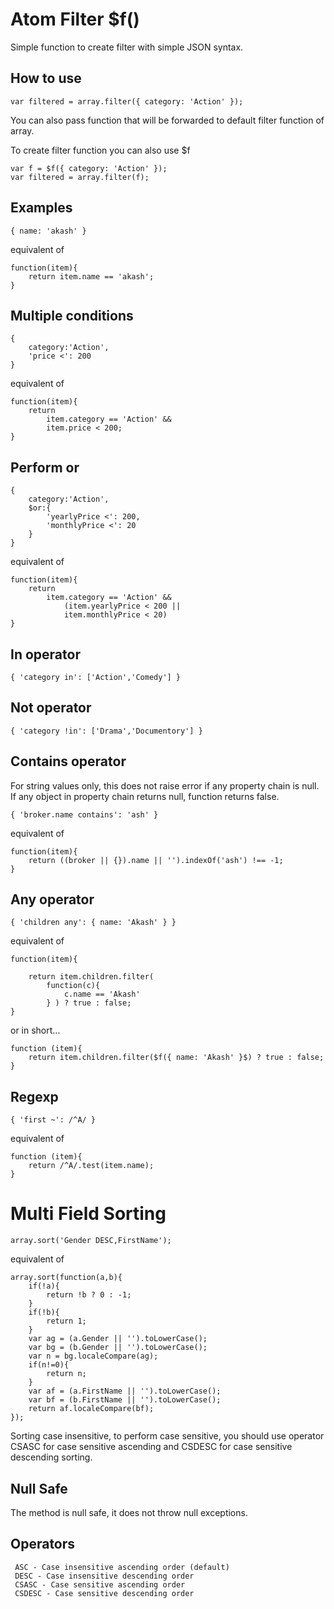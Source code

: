 Atom Filter $f()
================

Simple function to create filter with simple JSON syntax.

How to use
----------

    var filtered = array.filter({ category: 'Action' });

You can also pass function that will be forwarded to default filter function of array.

To create filter function you can also use $f

    var f = $f({ category: 'Action' });
    var filtered = array.filter(f);

Examples
-------------

    { name: 'akash' } 

equivalent of

    function(item){
        return item.name == 'akash';
    }


Multiple conditions
-------------------
   
    { 
        category:'Action', 
        'price <': 200
    }

equivalent of

    function(item){
        return 
            item.category == 'Action' &&
            item.price < 200;
    }

Perform or
----------

    { 
        category:'Action', 
        $or:{
            'yearlyPrice <': 200,
            'monthlyPrice <': 20
        }
    }

equivalent of

    function(item){
        return 
            item.category == 'Action' &&
                (item.yearlyPrice < 200 ||
                item.monthlyPrice < 20)
    }

In operator
-----------

    { 'category in': ['Action','Comedy'] }

Not operator
------------

    { 'category !in': ['Drama','Documentory'] }


Contains operator
-----------------
For string values only, this does not raise error if any property chain is null. If any object in property chain returns null, function returns false.

    { 'broker.name contains': 'ash' }

equivalent of

    function(item){
        return ((broker || {}).name || '').indexOf('ash') !== -1;
    }

Any operator
------------

    { 'children any': { name: 'Akash' } }

equivalent of

    function(item){

        return item.children.filter( 
            function(c){
                c.name == 'Akash'
            } ) ? true : false;
    }

or in short...

    function (item){
        return item.children.filter($f({ name: 'Akash' }$) ? true : false;
    }

Regexp
-------

    { 'first ~': /^A/ }

equivalent of

    function (item){
        return /^A/.test(item.name);
    }

Multi Field Sorting
===================

    array.sort('Gender DESC,FirstName');
    
equivalent of

    array.sort(function(a,b){
        if(!a){
            return !b ? 0 : -1;
        }
        if(!b){
            return 1;
        }
        var ag = (a.Gender || '').toLowerCase();
        var bg = (b.Gender || '').toLowerCase();
        var n = bg.localeCompare(ag);
        if(n!=0){
            return n;
        }
        var af = (a.FirstName || '').toLowerCase();
        var bf = (b.FirstName || '').toLowerCase();
        return af.localeCompare(bf);
    });

Sorting case insensitive, to perform case sensitive, you should use operator CSASC for case sensitive ascending and CSDESC for case sensitive descending sorting.

Null Safe
---------
The method is null safe, it does not throw null exceptions.

Operators
---------

     ASC - Case insensitive ascending order (default)
     DESC - Case insensitive descending order
     CSASC - Case sensitive ascending order
     CSDESC - Case sensitive descending order
